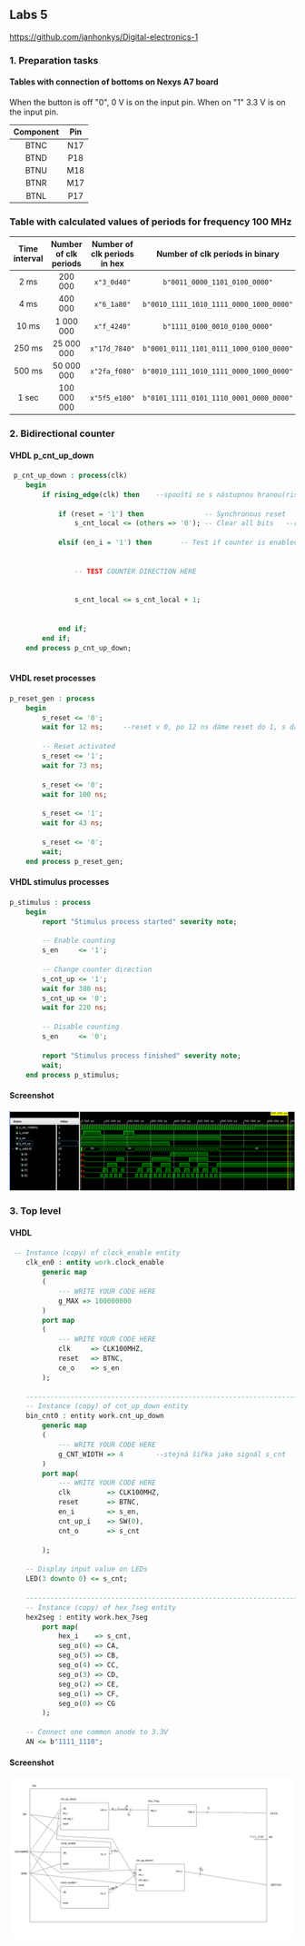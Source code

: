 ## Labs 5

https://github.com/janhonkys/Digital-electronics-1

### 1. Preparation tasks
#### Tables with connection of bottoms on Nexys A7 board
When the button is off "0", 0 V is on the input pin. When on "1" 3.3 V is on the input pin. 

| **Component** | **Pin** |
| :-: | :-: |
| BTNC | N17 |
| BTND | P18 |
| BTNU | M18 |
| BTNR | M17 |
| BTNL | P17 |

### Table with calculated values of periods for frequency 100 MHz

| **Time interval** | **Number of clk periods** | **Number of clk periods in hex** | **Number of clk periods in binary** |
| :-: | :-: | :-: | :-: |
| 2&nbsp;ms | 200 000 | `x"3_0d40"` | `b"0011_0000_1101_0100_0000"` |
| 4&nbsp;ms | 400 000 | `x"6_1a80"` | `b"0010_1111_1010_1111_0000_1000_0000"` |
| 10&nbsp;ms | 1 000 000 | `x"f_4240"` | `b"1111_0100_0010_0100_0000"` |
| 250&nbsp;ms | 25 000 000 | `x"17d_7840"` | `b"0001_0111_1101_0111_1000_0100_0000"` |
| 500&nbsp;ms | 50 000 000 | `x"2fa_f080"` | `b"0010_1111_1010_1111_0000_1000_0000"` |
| 1&nbsp;sec | 100 000 000 | `x"5f5_e100"` | `b"0101_1111_0101_1110_0001_0000_0000"` |

### 2. Bidirectional counter




#### VHDL p_cnt_up_down
```vhdl
 p_cnt_up_down : process(clk)
    begin
        if rising_edge(clk) then    --spouští se s nástupnou hranou(rising_edge), kdyby sestupná tak falling_edge
        
            if (reset = '1') then               -- Synchronous reset    --asynchronní reset, radek 50 a 51 přesunout nad if rising_edge a za clk 48 přidat , reset
                s_cnt_local <= (others => '0'); -- Clear all bits   --reset v 1, vymažeme čítač, '0' se použije protože nevíme kolika bitový je čitač

            elsif (en_i = '1') then       -- Test if counter is enabled  --když enable v 1, přičteme 1, když v 0, neděje se nic


                -- TEST COUNTER DIRECTION HERE


                s_cnt_local <= s_cnt_local + 1;


            end if;
        end if;
    end process p_cnt_up_down;
 
```
#### VHDL reset processes 
```vhdl 
p_reset_gen : process
    begin
        s_reset <= '0';
        wait for 12 ns;     --reset v 0, po 12 ns dáme reset do 1, s další nástupnou hranou se s_cn dá do 0
        
        -- Reset activated
        s_reset <= '1';
        wait for 73 ns;

        s_reset <= '0';
        wait for 100 ns;
        
        s_reset <= '1';
        wait for 43 ns;
        
        s_reset <= '0';
        wait;
    end process p_reset_gen;
``` 
#### VHDL stimulus processes 
```vhdl 
p_stimulus : process
    begin
        report "Stimulus process started" severity note;

        -- Enable counting
        s_en     <= '1';
        
        -- Change counter direction
        s_cnt_up <= '1';
        wait for 380 ns;
        s_cnt_up <= '0';
        wait for 220 ns;

        -- Disable counting
        s_en     <= '0';

        report "Stimulus process finished" severity note;
        wait;
    end process p_stimulus;
``` 
#### Screenshot

![Screenshot](/Labs/05-counter/Images/2sc.png)
### 3. Top level
#### VHDL 
```vhdl 
 -- Instance (copy) of clock_enable entity
    clk_en0 : entity work.clock_enable
        generic map
        (
            --- WRITE YOUR CODE HERE
            g_MAX => 100000000
        )
        port map
        (
            --- WRITE YOUR CODE HERE
            clk     => CLK100MHZ,
            reset   => BTNC,
            ce_o    => s_en
        );

    --------------------------------------------------------------------
    -- Instance (copy) of cnt_up_down entity
    bin_cnt0 : entity work.cnt_up_down
        generic map
        (
            --- WRITE YOUR CODE HERE
            g_CNT_WIDTH => 4        --stejná šířka jako signál s_cnt
        )
        port map(
            --- WRITE YOUR CODE HERE
            clk         => CLK100MHZ,
            reset       => BTNC,
            en_i        => s_en,
            cnt_up_i    => SW(0),
            cnt_o       => s_cnt
            
        );

    -- Display input value on LEDs
    LED(3 downto 0) <= s_cnt;

    --------------------------------------------------------------------
    -- Instance (copy) of hex_7seg entity
    hex2seg : entity work.hex_7seg
        port map(
            hex_i    => s_cnt,
            seg_o(6) => CA,
            seg_o(5) => CB,
            seg_o(4) => CC,
            seg_o(3) => CD,
            seg_o(2) => CE,
            seg_o(1) => CF,
            seg_o(0) => CG
        );

    -- Connect one common anode to 3.3V
    AN <= b"1111_1110";
``` 

#### Screenshot

![Screenshot](/Labs/05-counter/Images/schema.jpg)
